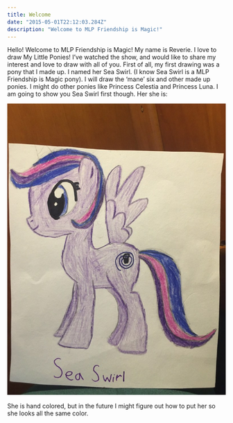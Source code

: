 ```yaml
---
title: Welcome
date: "2015-05-01T22:12:03.284Z"
description: "Welcome to MLP Friendship is Magic!"
---
```


Hello! Welcome to MLP Friendship is Magic! My name is Reverie. I love to draw My Little Ponies! I’ve watched the show, and would like to share my interest and love to draw with all of you. First of all, my first drawing was a pony that I made up. I named her Sea Swirl. (I know Sea Swirl is a MLP Friendship is Magic pony). I will draw the ‘mane’ six and other made up ponies. I might do other ponies like Princess Celestia and Princess Luna. I am going to show you Sea Swirl first though. Her she is:

![Sea Swirl](./sea-swirl.jpeg)

She is hand colored, but in the future I might figure out how to put her so she looks all the same color.

